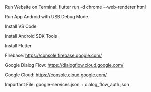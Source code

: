 Run Website on Terminal: flutter run -d chrome --web-renderer html

Run App Android with USB Debug Mode.


Install VS Code

Install Android SDK Tools

Install Flutter


Firebase: https://console.firebase.google.com/

Google Dialog Flow: https://dialogflow.cloud.google.com/

Google Cloud: https://console.cloud.google.com/


Important File: google-services.json + dialog_flow_auth.json
